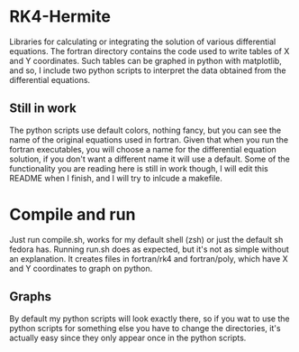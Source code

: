 # RK4-Hermite
Libraries for calculating or integrating the solution of various differential equations.
The fortran directory contains the code used to write tables of X and Y coordinates. Such tables can be graphed in python with matplotlib, and so, I include two python scripts to interpret the data obtained from the differential equations. 
## Still in work
The python scripts use default colors, nothing fancy, but you can see the name of the original equations used in fortran. Given that when you run the fortran executables, you will choose a name for the differential equation solution, if you don't want a different name it will use a default.
Some of the functionality you are reading here is still in work though, I will edit this README when I finish, and I will try to inlcude a makefile.
# Compile and run
Just run compile.sh, works for my default shell (zsh) or just the default sh fedora has.
Running run.sh does as expected, but it's not as simple without an explanation. It creates files in fortran/rk4 and fortran/poly, which have X and Y coordinates to graph on python. 
## Graphs
By default my python scripts will look exactly there, so if you wat to use the python scripts for something else you have to change the directories, it's actually easy since they only appear once in the python scripts.
